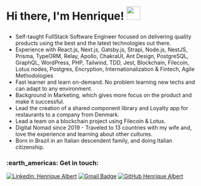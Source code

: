 <h1><p>Hi there, I'm Henrique! <img src="https://media.giphy.com/media/hvRJCLFzcasrR4ia7z/giphy.gif" width="35px"></h1></p>


- Self-taught FullStack Software Engineer focused on delivering quality products using the best and the latest technologies out there.
- Experience with React.js, Next.js, Gatsby.js, Strapi, Node.js, NestJS, Prisma, TypeORM, Relay, Apollo,
ChakraUI, Ant Design, PostgreSQL, GraphQL, WordPress, PHP, Tailwind, TDD, Jest, Blockchain, Filecoin, Lotus nodes, Postgres, Encryption, Internationalization & Fintech, Agile Methodologies
- Fast learner and learn on-demand. No problem learning new techs and can adapt to any environment.
- Background in Marketing, which gives more focus on the product and make it successful.
- Lead the creation of a shared component library and Loyalty app for restaurants to a company from Denmark.
- Lead a team on a blockchain project using Filecoin & Lotus.
- Digital Nomad since 2019 - Traveled to 13 countries with my wife and, love the experience and learning about other cultures.
- Born in Brazil in an Italian descendent family, and doing Italian citizenship.


<h3> :earth_americas: Get in touch: </h3> 

[![Linkedin: Henrique Albert](https://img.shields.io/badge/-Henrique%20Albert-blue?style=flat-square&logo=Linkedin&logoColor=white&link=https://www.linkedin.com/in/henrique-albert-schmaiske)](https://www.linkedin.com/in/henrique-albert-schmaiske)
[![Gmail Badge](https://img.shields.io/badge/-ishenriquealbert@gmail.com-006bed?style=flat-square&logo=Gmail&logoColor=white&link=mailto:ishenriquealbert@gmail.com)](mailto:ishenriquealbert@gmail.com)
[![GitHub Henrique Albert]( https://img.shields.io/github/followers/henriquealbert?label=follow&style=social)](https://github.com/henriquealbert)
